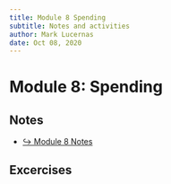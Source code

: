 ```yaml
---
title: Module 8 Spending
subtitle: Notes and activities
author: Mark Lucernas
date: Oct 08, 2020
---
```



# Module 8: Spending

## Notes

- [↪ Module 8 Notes](notes)

## Excercises

